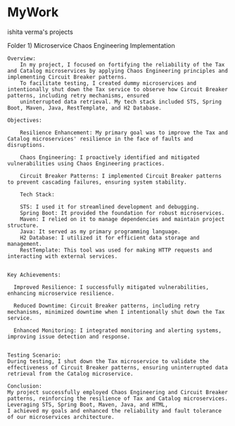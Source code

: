 # MyWork
ishita verma's projects

Folder 1) Microservice Chaos Engineering Implementation

    Overview:
        In my project, I focused on fortifying the reliability of the Tax and Catalog microservices by applying Chaos Engineering principles and implementing Circuit Breaker patterns. 
        To facilitate testing, I created dummy microservices and intentionally shut down the Tax service to observe how Circuit Breaker patterns, including retry mechanisms, ensured 
        uninterrupted data retrieval. My tech stack included STS, Spring Boot, Maven, Java, RestTemplate, and H2 Database.
    
    Objectives:

        Resilience Enhancement: My primary goal was to improve the Tax and Catalog microservices' resilience in the face of faults and disruptions.
        
        Chaos Engineering: I proactively identified and mitigated vulnerabilities using Chaos Engineering practices.
        
        Circuit Breaker Patterns: I implemented Circuit Breaker patterns to prevent cascading failures, ensuring system stability.
        
        Tech Stack:
        
        STS: I used it for streamlined development and debugging.
        Spring Boot: It provided the foundation for robust microservices.
        Maven: I relied on it to manage dependencies and maintain project structure.
        Java: It served as my primary programming language.
        H2 Database: I utilized it for efficient data storage and management.
        RestTemplate: This tool was used for making HTTP requests and interacting with external services.

        
    Key Achievements:
    
      Improved Resilience: I successfully mitigated vulnerabilities, enhancing microservice resilience.
      
      Reduced Downtime: Circuit Breaker patterns, including retry mechanisms, minimized downtime when I intentionally shut down the Tax service.
      
      Enhanced Monitoring: I integrated monitoring and alerting systems, improving issue detection and response.
      
    
    Testing Scenario:
    During testing, I shut down the Tax microservice to validate the effectiveness of Circuit Breaker patterns, ensuring uninterrupted data retrieval from the Catalog microservice.
    
    Conclusion:
    My project successfully employed Chaos Engineering and Circuit Breaker patterns, reinforcing the resilience of Tax and Catalog microservices. Leveraging STS, Spring Boot, Maven, Java, and HTML, 
    I achieved my goals and enhanced the reliability and fault tolerance of our microservices architecture.
    



